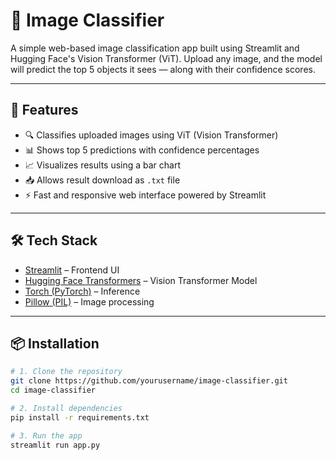 # 🧠 Image Classifier

A simple web-based image classification app built using Streamlit and Hugging Face's Vision Transformer (ViT). Upload any image, and the model will predict the top 5 objects it sees — along with their confidence scores.

---

## 🚀 Features

- 🔍 Classifies uploaded images using ViT (Vision Transformer)
- 📊 Shows top 5 predictions with confidence percentages
- 📈 Visualizes results using a bar chart
- 📥 Allows result download as `.txt` file
- ⚡ Fast and responsive web interface powered by Streamlit

---

## 🛠 Tech Stack

- [Streamlit](https://streamlit.io/) – Frontend UI
- [Hugging Face Transformers](https://huggingface.co/docs/transformers/index) – Vision Transformer Model
- [Torch (PyTorch)](https://pytorch.org/) – Inference
- [Pillow (PIL)](https://python-pillow.org/) – Image processing

---

## 📦 Installation

```bash
# 1. Clone the repository
git clone https://github.com/yourusername/image-classifier.git
cd image-classifier

# 2. Install dependencies
pip install -r requirements.txt

# 3. Run the app
streamlit run app.py
